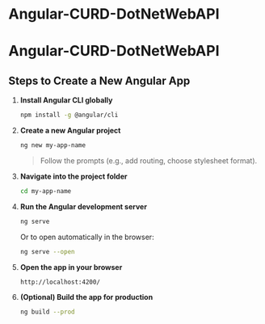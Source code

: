 # Angular-CURD-DotNetWebAPI
# Angular-CURD-DotNetWebAPI

## Steps to Create a New Angular App

1. **Install Angular CLI globally**
   ```bash
   npm install -g @angular/cli
   ```

2. **Create a new Angular project**
   ```bash
   ng new my-app-name
   ```
   > Follow the prompts (e.g., add routing, choose stylesheet format).

3. **Navigate into the project folder**
   ```bash
   cd my-app-name
   ```

4. **Run the Angular development server**
   ```bash
   ng serve
   ```
   Or to open automatically in the browser:
   ```bash
   ng serve --open
   ```

5. **Open the app in your browser**
   ```
   http://localhost:4200/
   ```

6. **(Optional) Build the app for production**
   ```bash
   ng build --prod
   ```

